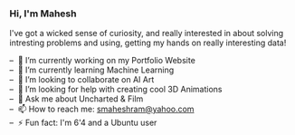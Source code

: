 ### Hi, I'm Mahesh

I've got a wicked sense of curiosity, and really interested in about solving intresting problems and using, getting my hands on really interesting data!

&#8211;&nbsp; 🔭 I’m currently working on my Portfolio Website<br />
&#8211;&nbsp; 🌱 I’m currently learning Machine Learning<br />
&#8211;&nbsp; 👯 I’m looking to collaborate on AI Art<br />
&#8211;&nbsp; 🤔 I’m looking for help with creating cool 3D Animations<br />
&#8211;&nbsp; 💬 Ask me about Uncharted & Film<br />
&#8211;&nbsp; 📫 How to reach me: smaheshram@yahoo.com<br />
&#8211;&nbsp; ⚡ Fun fact: I'm 6'4 and a Ubuntu user<br />
